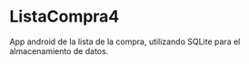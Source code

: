 # ListaCompra4
App android de la lista de la compra, utilizando SQLite para el almacenamiento de datos.
